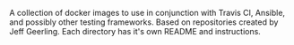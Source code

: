 
A collection of docker images to use in conjunction with Travis CI, Ansible, and possibly other testing frameworks. Based on repositories created by Jeff Geerling. Each directory has it's own README and instructions.
